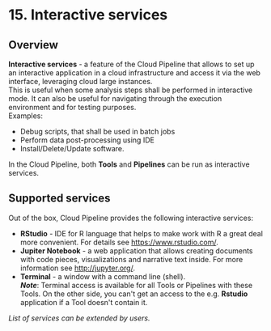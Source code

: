 # 15. Interactive services

## Overview

**Interactive services** - a feature of the Cloud Pipeline that allows to set up an interactive application in a cloud infrastructure and access it via the web interface, leveraging cloud large instances.  
This is useful when some analysis steps shall be performed in interactive mode. It can also be useful for navigating through the execution environment and for testing purposes.  
Examples:

- Debug scripts, that shall be used in batch jobs
- Perform data post-processing using IDE
- Install/Delete/Update software.

In the Cloud Pipeline, both **Tools** and **Pipelines** can be run as interactive services.

## Supported services

Out of the box, Cloud Pipeline provides the following interactive services:

- **RStudio** - IDE for R language that helps to make work with R a great deal more convenient. For details see <https://www.rstudio.com/>.
- **Jupiter Notebook** - a web application that allows creating documents with code pieces, visualizations and narrative text inside. For more information see <http://jupyter.org/>.
- **Terminal** - a window with a command line (shell).  
    **_Note_**: Terminal access is available for all Tools or Pipelines with these Tools. On the other side, you can't get an access to the e.g. **Rstudio** application if a Tool doesn't contain it.

_List of services can be extended by users._